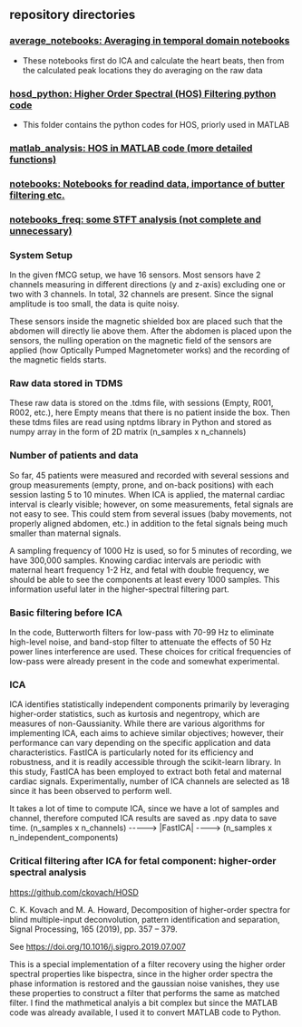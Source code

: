 ## repository directories
### [average_notebooks: Averaging in temporal domain notebooks](./average_notebooks/)
- These notebooks first do ICA and calculate the heart beats, then from the calculated peak locations they do averaging on the raw data
### [hosd_python: Higher Order Spectral (HOS) Filtering python code](./hosd_python/)
- This folder contains the python codes for HOS, priorly used in MATLAB
### [matlab_analysis: HOS in MATLAB code (more detailed functions)](./matlab_analysis/)
### [notebooks: Notebooks for readind data, importance of butter filtering etc.](./notebooks/)
### [notebooks_freq: some STFT analysis (not complete and unnecessary)](./notebooks_freq/)

### System Setup
In the given fMCG setup, we have 16 sensors. Most sensors have 2 channels measuring in different
directions (y and z-axis) excluding one or two with 3 channels. In total, 32 channels are present. Since
the signal amplitude is too small, the data is quite noisy.

These sensors inside the magnetic shielded box are placed such that the abdomen will directly lie above them. After the abdomen is placed upon the sensors, the nulling operation on the magnetic field of the sensors are applied (how Optically Pumped Magnetometer works) and the recording of the magnetic fields starts.

### Raw data stored in TDMS
These raw data is stored on the .tdms file, with sessions (Empty, R001, R002, etc.), here Empty means that there is no patient inside the box. Then these tdms files are read using nptdms library in Python and stored as numpy array in the form of 2D matrix (n_samples x n_channels)

### Number of patients and data
So far, 45 patients were measured and recorded with several sessions and group measurements (empty, prone, and on-back positions) with each session lasting 5 to 10 minutes. When ICA is applied, the maternal cardiac interval is clearly visible; however, on some measurements, fetal signals are not easy to see. This could stem from several issues (baby movements, not properly aligned abdomen, etc.) in addition to the fetal signals being much smaller than maternal signals. 

A sampling frequency of 1000 Hz is used, so for 5 minutes of recording, we have 300,000 samples. Knowing cardiac intervals are periodic with maternal heart frequency 1-2 Hz, and fetal with double frequency, we should be able to see the components at least every 1000 samples. This information useful later in the higher-spectral filtering part. 

### Basic filtering before ICA
In the code, Butterworth filters for low-pass with 70-99 Hz to eliminate high-level noise, and band-stop filter to attenuate the effects of 50 Hz power lines interference are used. These choices for critical frequencies of low-pass were already present in the code and somewhat experimental.

### ICA
ICA identifies statistically independent components primarily by leveraging higher-order statistics, such as kurtosis and negentropy, which are measures of non-Gaussianity. While there are various algorithms for implementing ICA, each aims to achieve similar objectives; however, their performance can vary depending on the specific application and data characteristics. FastICA is particularly noted for its efficiency and robustness, and it is readily accessible through the scikit-learn library. In this study, FastICA has been employed to extract both fetal and maternal cardiac signals. Experimentally, number of ICA channels are selected as 18 since it has been observed to perform well.

It takes a lot of time to compute ICA, since we have a lot of samples and channel, therefore computed ICA results are saved as .npy data to save time.
(n_samples x n_channels) -----> |FastICA| ----> (n_samples x n_independent_components)

### Critical filtering after ICA for fetal component: higher-order spectral analysis
https://github.com/ckovach/HOSD

C. K. Kovach and M. A. Howard, Decomposition of higher-order spectra for blind multiple-input deconvolution, pattern identification and separation, Signal Processing, 165 (2019), pp. 357 – 379.

See https://doi.org/10.1016/j.sigpro.2019.07.007

This is a special implementation of a filter recovery using the higher order spectral properties like bispectra, since in the higher order spectra the phase information is restored and the gaussian noise vanishes, they use these properties to construct a filter that performs the same as matched filter. I find the mathmetical analyis a bit complex but since the MATLAB code was already available, I used it to convert MATLAB code to Python.